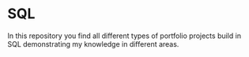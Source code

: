 # SQL

In this repository you find all different types of portfolio projects build in SQL demonstrating my knowledge in different areas.
